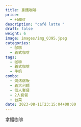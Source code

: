 ```yaml
---
title: 拿鐵咖啡
price:
  - +60NT
description: "café latte "
draft: false
weight: 6
image: images/img_0395.jpeg
categories:
  - 咖啡
  - 義式咖啡
tags:
  - 咖啡
  - 義式咖啡
  - 牛奶
combo:
  - 焗烤燉飯
  - 義大利麵
  - 個人套餐
  - 2人套餐
  - 台菜  
date: 2023-08-11T23:15:04+08:00
---
```


 拿鐵咖啡
